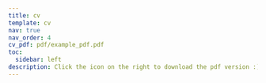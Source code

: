 ```yaml
---
title: cv
template: cv
nav: true
nav_order: 4
cv_pdf: pdf/example_pdf.pdf
toc:
  sidebar: left
description: Click the icon on the right to download the pdf version :)
---
```

